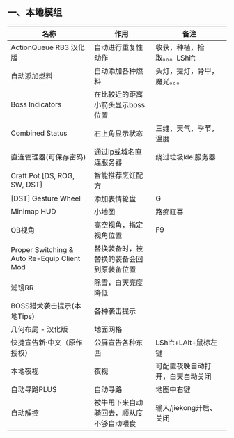 ## 一、本地模组

| 名称                                      | 作用                                   | 备注                           |
| ------------------------------------------- | ---------------------------------------- | -------------------------------- |
| ActionQueue RB3 汉化版                   | 自动进行重复性动作              | 收获，种植，拾取。。。LShift |
| 自动添加燃料                          | 自动添加各种燃料                 | 头灯，提灯，骨甲，魔光。。。 |
| Boss Indicators                             | 在比较近的距离小箭头显示boss位置 |                                  |
| Combined Status                             | 右上角显示状态                    | 三维，天气，季节，温度 |
| 直连管理器(可保存密码)            | 通过ip或域名直连服务器         | 绕过垃圾klei服务器        |
| Craft Pot [DS, ROG, SW, DST]                | 智能推荐烹饪配方                 |                                  |
| [DST] Gesture Wheel                         | 添加表情轮盘                       | G                                |
| Minimap HUD                                 | 小地图                                | 路痴狂喜                     |
| OB视角                                    | 高空视角，指定视角位置        | F9                               |
| Proper Switching & Auto Re-Equip Client Mod | 替换装备时，被替换的装备会回到原装备位置 |                                  |
| 滤镜RR                                    | 除雪，白天亮度降低              |                                  |
| BOSS猎犬袭击提示(本地Tips)          | 各种袭击提示                       |                                  |
| 几何布局 - 汉化版                    | 地面网格                             |                                  |
| 快捷宣告新·中文（原作授权）   | 公屏宣告各种东西                 | LShift+LAlt+鼠标左键         |
| 本地夜视                                | 夜视                                   | 可配置夜晚自动打开，白天自动关闭 |
| 自动寻路PLUS                            | 自动寻路                             | 地图中右键                  |
| 自动解控                                | 被牛甩下来自动骑回去，顺从度不够自动喂食 | 输入/jiekong开启、关闭    |